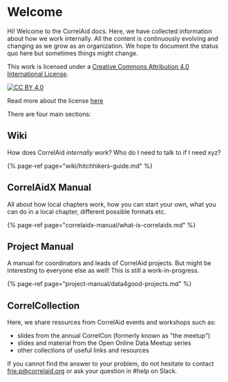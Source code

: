 
# Welcome

Hi! Welcome to the CorrelAid docs. Here, we have collected information about how we work internally. All the content is continuously evolving and changing as we grow as an organization. We hope to document the status quo here but sometimes things might change.

This work is licensed under a
[Creative Commons Attribution 4.0 International License][cc-by].

[![CC BY 4.0][cc-by-image]][cc-by]

[cc-by]: http://creativecommons.org/licenses/by/4.0/
[cc-by-image]: https://i.creativecommons.org/l/by/4.0/88x31.png
[cc-by-shield]: https://img.shields.io/badge/License-CC%20BY%204.0-lightgrey.svg

Read more about the license [here](https://github.com/CorrelAid/docs/blob/master/LICENSE.md)

There are four main sections:

## Wiki

How does CorrelAid _internally_ work? Who do I need to talk to if I need xyz?

{% page-ref page="wiki/hitchhikers-guide.md" %}

## CorrelAidX Manual

All about how local chapters work, how you can start your own, what you can do in a local chapter, different possible formats etc.  

{% page-ref page="correlaidx-manual/what-is-correlaidx.md" %}

## Project Manual 

A manual for coordinators and leads of CorrelAid projects. But might be interesting to everyone else as well! This is still a work-in-progress.

{% page-ref page="project-manual/data4good-projects.md" %}

## CorrelCollection

Here, we share resources from CorrelAid events and workshops such as:

* slides from the annual CorrelCon \(formerly known as "the meetup"\)
* slides and material from the Open Online Data Meetup series
* other collections of useful links and resources

If you cannot find the answer to your problem, do not hesitate to contact [frie.p@correlaid.org](mailto:frie.p@correlaid.org) or ask your question in \#help on Slack.

